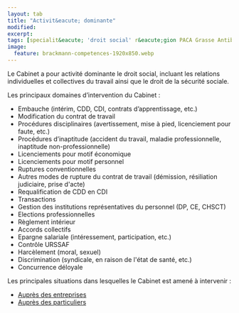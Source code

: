 ```yaml
---
layout: tab
title: "Activit&eacute; dominante"
modified:
excerpt:
tags: [specialit&eacute; 'droit social' r&eacute;gion PACA Grasse Antibes Valbonne Mougins Biot Vallauris Sophia Antipolis Nice Cannes]
image:
  feature: brackmann-competences-1920x850.webp
---
```


Le Cabinet a pour activit&eacute; dominante le droit social, incluant les relations individuelles et collectives du travail ainsi que le droit de la s&eacute;curit&eacute; sociale.

Les principaux domaines d&rsquo;intervention du Cabinet :

- Embauche (int&eacute;rim, CDD, CDI, contrats d&rsquo;apprentissage, etc.)
- Modification du contrat de travail 
- Proc&eacute;dures disciplinaires (avertissement, mise &agrave; pied, licenciement pour faute, etc.)
- Proc&eacute;dures d&rsquo;inaptitude (accident du travail, maladie professionnelle, inaptitude non-professionnelle)
- Licenciements pour motif &eacute;conomique
- Licenciements pour motif personnel
- Ruptures conventionnelles
- Autres modes de rupture du contrat de travail (d&eacute;mission, r&eacute;siliation judiciaire, prise d'acte)
- Requalification de CDD en CDI
- Transactions
- Gestion des institutions repr&eacute;sentatives du personnel (DP, CE, CHSCT)
- Elections professionnelles
- R&egrave;glement int&eacute;rieur
- Accords collectifs
- Epargne salariale (int&eacute;ressement, participation, etc.)
- Contr&ocirc;le URSSAF
- Harc&egrave;lement (moral, sexuel)
- Discrimination (syndicale, en raison de l'&eacute;tat de sant&eacute;, etc.) 
- Concurrence d&eacute;loyale

Les principales situations dans lesquelles le Cabinet est amen&eacute; &agrave; intervenir :

- <a href="{{ site.url }}/entreprises/" >Aupr&egrave;s des entreprises</a>
- <a href="{{ site.url }}/particuliers/" >Aupr&egrave;s des particuliers</a>
